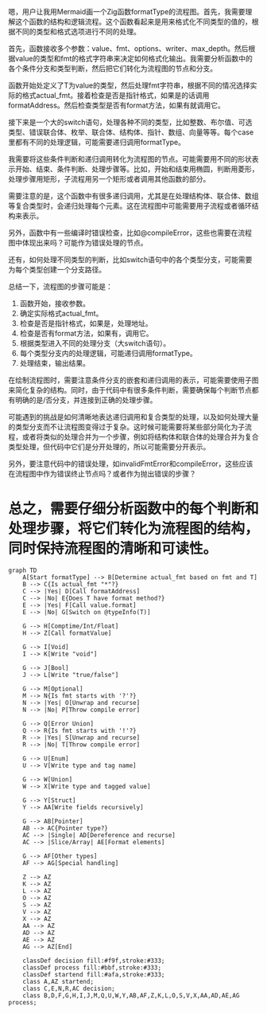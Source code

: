 嗯，用户让我用Mermaid画一个Zig函数formatType的流程图。首先，我需要理解这个函数的结构和逻辑流程。这个函数看起来是用来格式化不同类型的值的，根据不同的类型和格式选项进行不同的处理。

首先，函数接收多个参数：value、fmt、options、writer、max_depth。然后根据value的类型和fmt的格式字符串来决定如何格式化输出。我需要分析函数中的各个条件分支和类型判断，然后把它们转化为流程图的节点和分支。

函数开始处定义了T为value的类型，然后处理fmt字符串，根据不同的情况选择实际的格式actual_fmt。接着检查是否是指针格式，如果是的话调用formatAddress。然后检查类型是否有format方法，如果有就调用它。

接下来是一个大的switch语句，处理各种不同的类型，比如整数、布尔值、可选类型、错误联合体、枚举、联合体、结构体、指针、数组、向量等等。每个case里都有不同的处理逻辑，可能需要递归调用formatType。

我需要将这些条件判断和递归调用转化为流程图的节点。可能需要用不同的形状表示开始、结束、条件判断、处理步骤等。比如，开始和结束用椭圆，判断用菱形，处理步骤用矩形，子流程用另一个矩形或者调用其他函数的部分。

需要注意的是，这个函数中有很多递归调用，尤其是在处理结构体、联合体、数组等复合类型时，会递归处理每个元素。这在流程图中可能需要用子流程或者循环结构来表示。

另外，函数中有一些编译时错误检查，比如@compileError，这些也需要在流程图中体现出来吗？可能作为错误处理的节点。

还有，如何处理不同类型的判断，比如switch语句中的各个类型分支，可能需要为每个类型创建一个分支路径。

总结一下，流程图的步骤可能是：

1. 函数开始，接收参数。
2. 确定实际格式actual_fmt。
3. 检查是否是指针格式，如果是，处理地址。
4. 检查是否有format方法，如果有，调用它。
5. 根据类型进入不同的处理分支（大switch语句）。
6. 每个类型分支内的处理逻辑，可能递归调用formatType。
7. 处理结束，输出结果。

在绘制流程图时，需要注意条件分支的嵌套和递归调用的表示，可能需要使用子图来简化复杂的结构。同时，由于代码中有很多条件判断，需要确保每个判断节点都有明确的是/否分支，并连接到正确的处理步骤。

可能遇到的挑战是如何清晰地表达递归调用和复合类型的处理，以及如何处理大量的类型分支而不让流程图变得过于复杂。这时候可能需要将某些部分简化为子流程，或者将类似的处理合并为一个步骤，例如将结构体和联合体的处理合并为复合类型处理，但代码中它们是分开处理的，所以可能需要分开表示。

另外，要注意代码中的错误处理，如invalidFmtError和compileError，这些应该在流程图中作为错误终止节点吗？或者作为抛出错误的步骤？

总之，需要仔细分析函数中的每个判断和处理步骤，将它们转化为流程图的结构，同时保持流程图的清晰和可读性。
================================================
```mermaid
graph TD
    A[Start formatType] --> B[Determine actual_fmt based on fmt and T]
    B --> C{Is actual_fmt "*"?}
    C --> |Yes| D[Call formatAddress]
    C --> |No| E{Does T have format method?}
    E --> |Yes| F[Call value.format]
    E --> |No| G[Switch on @typeInfo(T)]
    
    G --> H[Comptime/Int/Float]
    H --> Z[Call formatValue]
    
    G --> I[Void]
    I --> K[Write "void"]
    
    G --> J[Bool]
    J --> L[Write "true/false"]
    
    G --> M[Optional]
    M --> N{Is fmt starts with '?'?}
    N --> |Yes| O[Unwrap and recurse]
    N --> |No| P[Throw compile error]
    
    G --> Q[Error Union]
    Q --> R{Is fmt starts with '!'?}
    R --> |Yes| S[Unwrap and recurse]
    R --> |No| T[Throw compile error]
    
    G --> U[Enum]
    U --> V[Write type and tag name]
    
    G --> W[Union]
    W --> X[Write type and tagged value]
    
    G --> Y[Struct]
    Y --> AA[Write fields recursively]
    
    G --> AB[Pointer]
    AB --> AC{Pointer type?}
    AC --> |Single| AD[Dereference and recurse]
    AC --> |Slice/Array| AE[Format elements]
    
    G --> AF[Other types]
    AF --> AG[Special handling]
    
    Z --> AZ
    K --> AZ
    L --> AZ
    O --> AZ
    S --> AZ
    V --> AZ
    X --> AZ
    AA --> AZ
    AD --> AZ
    AE --> AZ
    AG --> AZ[End]
    
    classDef decision fill:#f9f,stroke:#333;
    classDef process fill:#bbf,stroke:#333;
    classDef startend fill:#afa,stroke:#333;
    class A,AZ startend;
    class C,E,N,R,AC decision;
    class B,D,F,G,H,I,J,M,Q,U,W,Y,AB,AF,Z,K,L,O,S,V,X,AA,AD,AE,AG process;
```